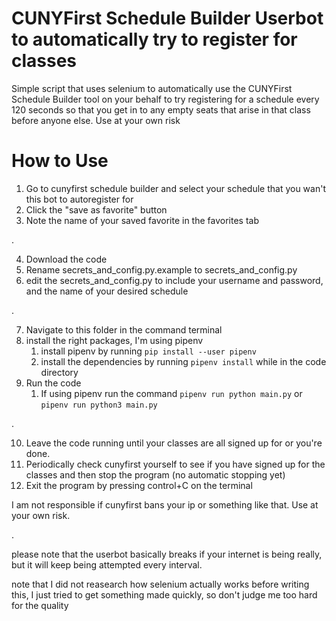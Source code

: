

# CUNYFirst Schedule Builder Userbot to automatically try to register for classes
Simple script that uses selenium to automatically use the CUNYFirst Schedule Builder tool on your behalf to try registering for a schedule every 120 seconds so that you get in to any empty seats that arise in that class before anyone else.
Use at your own risk

# How to Use
1) Go to cunyfirst schedule builder and select your schedule that you wan't this bot to autoregister for
2) Click the "save as favorite" button
3) Note the name of your saved favorite in the favorites tab

.

4) Download the code
5) Rename secrets_and_config.py.example to secrets_and_config.py
6) edit the secrets_and_config.py to include your username and password, and the name of your desired schedule
   
.

7) Navigate to this folder in the command terminal
8) install the right packages, I'm using pipenv
   1) install pipenv by running `pip install --user pipenv`
   2) install the dependencies by running `pipenv install` while in the code directory
9) Run the code
   1)  If using pipenv run the command  `pipenv run python main.py` or `pipenv run python3 main.py`

.

10) Leave the code running until your classes are all signed up for or you're done. 
11) Periodically check cunyfirst yourself to see if you have signed up for the classes and then stop the program (no automatic stopping yet)
12) Exit the program by pressing control+C on the terminal

I am not responsible if cunyfirst bans your ip or something like that. Use at your own risk.

.

please note that the userbot basically breaks if your internet is being really, but it will keep being attempted every interval.

note that I did not reasearch how selenium actually works before writing this, I just tried to get something made quickly, so don't judge me too hard for the quality

